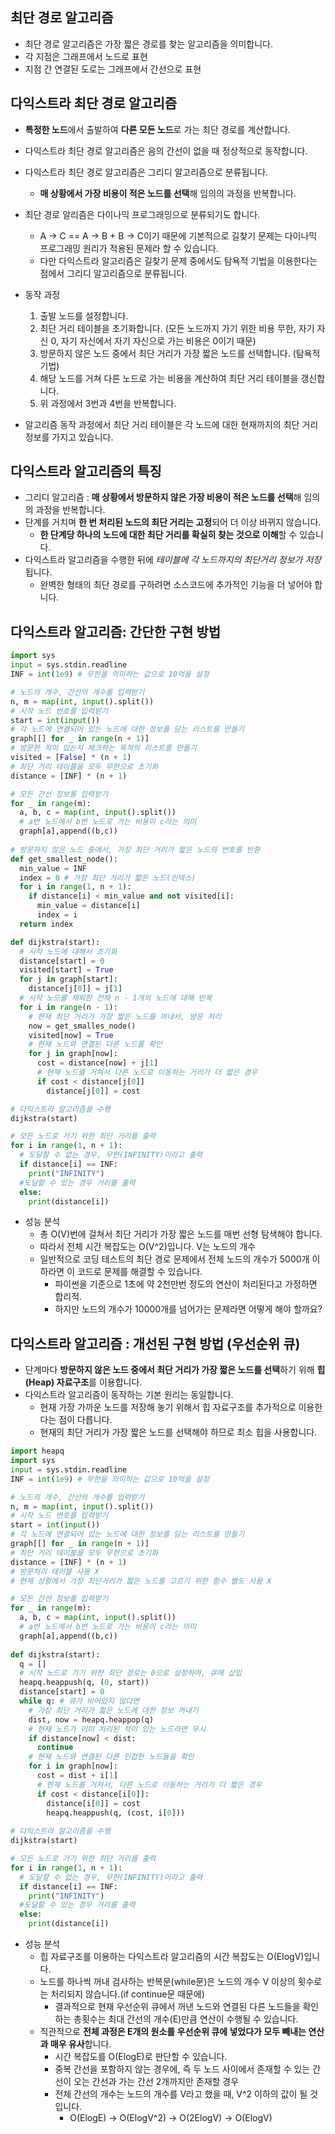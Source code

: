 ## 최단 경로 알고리즘
- 최단 경로 알고리즘은 가장 짧은 경로를 찾는 알고리즘을 의미합니다.
- 각 지점은 그래프에서 노드로 표현
- 지점 간 연결된 도로는 그래프에서 간선으로 표현

## 다익스트라 최단 경로 알고리즘
- **특정한 노드**에서 출발하여 **다른 모든 노드**로 가는 최단 경로를 계산합니다.
- 다익스트라 최단 경로 알고리즘은 음의 간선이 없을 때 정상적으로 동작합니다.
- 다익스트라 최단 경로 알고리즘은 그리디 알고리즘으로 분류됩니다.
  - **매 상황에서 가장 비용이 적은 노드를 선택**해 임의의 과정을 반복합니다.
- 최단 경로 알리즘은 다이나믹 프로그래밍으로 분류되기도 합니다.
  - A -> C  ==  A -> B + B -> C이기 때문에 기본적으로 길찾기 문제는 다이나믹 프로그래밍 원리가 적용된 문제라 할 수 있습니다.
  - 다만 다익스트라 알고리즘은 길찾기 문제 중에서도 탐욕적 기법을 이용한다는 점에서 그리디 알고리즘으로 분류됩니다.

- 동작 과정
  1. 출발 노드를 설정합니다.
  2. 최단 거리 테이블을 초기화합니다. (모든 노드까지 가기 위한 비용 무한, 자기 자신 0, 자기 자신에서 자기 자신으로 가는 비용은 0이기 때문)
  3. 방문하지 않은 노드 중에서 최단 거리가 가장 짧은 노드를 선택합니다. (탐욕적 기법)
  4. 해당 노드를 거쳐 다른 노드로 가는 비용을 계산하여 최단 거리 테이블을 갱신합니다.
  5. 위 과정에서 3번과 4번을 반복합니다.
- 알고리즘 동작 과정에서 최단 거리 테이블은 각 노드에 대한 현재까지의 최단 거리 정보를 가지고 있습니다.


## 다익스트라 알고리즘의 특징
- 그리디 알고리즘 : **매 상황에서 방문하지 않은 가장 비용이 적은 노드를 선택**해 임의의 과정을 반복합니다.
- 단계를 거치며 **한 번 처리된 노드의 최단 거리는 고정**되어 더 이상 바뀌지 않습니다.
  - **한 단계당 하나의 노드에 대한 최단 거리를 확실히 찾는 것으로 이해**할 수 있습니다.
- 다익스트라 알고리즘을 수행한 뒤에 *테이블에 각 노드까지의 최단거리 정보가 저장*됩니다.
  - 완벽한 형태의 최단 경로를 구하려면 소스코드에 추가적인 기능을 더 넣어야 합니다.

## 다익스트라 알고리즘: 간단한 구현 방법
```python
import sys
input = sys.stdin.readline
INF = int(1e9) # 무한을 의미하는 값으로 10억을 설정

# 노드의 개수, 간선의 개수를 입력받기
n, m = map(int, input().split())
# 시작 노드 번호를 입력받기
start = int(input())
# 각 노드에 연결되어 있는 노드에 대한 정보를 담는 리스트를 만들기
graph[[] for _ in range(n + 1)]
# 방문한 적이 있는지 체크하는 목적의 리스트를 만들기
visited = [False] * (n + 1)
# 최단 거리 테이블을 모두 무한으로 초기화
distance = [INF] * (n + 1)

# 모든 간선 정보를 입력받기
for _ in range(m):
  a, b, c = map(int, input().split())
  # a번 노드에서 b번 노드로 가는 비용이 c라는 의미
  graph[a],append((b,c))
  
# 방문하지 않은 노드 중에서, 가장 최단 거리가 짧은 노드의 번호를 반환
def get_smallest_node():
  min_value = INF
  index = 0 # 가장 최단 거리가 짧은 노드(인덱스)
  for i in range(1, n + 1):
    if distance[i] < min_value and not visited[i]:
      min_value = distance[i]
      index = i
  return index

def dijkstra(start):
  # 시작 노드에 대해서 초기화
  distance[start] = 0
  visited[start] = True
  for j in graph[start]:
    distance[j[0]] = j[1] 
  # 시작 노드를 제외한 전체 n - 1개의 노드에 대해 반복
  for i in range(n - 1):
    # 현재 최단 거리가 가장 짧은 노드를 꺼내서, 방문 처리
    now = get_smalles_node()
    visited[now] = True
    # 현재 노드와 연결된 다른 노드를 확인
    for j in graph[now]:
      cost = distance[now] + j[1]
      # 현재 노드를 거쳐서 다른 노드로 이동하는 거리가 더 짧은 경우
      if cost < distance[j[0]]
        distance[j[0]] = cost

# 다익스트라 알고리즘을 수행
dijkstra(start)

# 모든 노드로 가기 위한 최단 거리를 출력
for i in range(1, n + 1):
  # 도달할 수 없는 경우, 무한(INFINITY)이라고 출력
  if distance[i] == INF:
    print("INFINITY")
  #도달할 수 있는 경우 거리를 출력
  else:
    print(distance[i])
```

- 성능 분석
  - 총 O(V)번에 걸쳐서 최단 거리가 가장 짧은 노드를 매번 선형 탐색해야 합니다.
  - 따라서 전체 시간 복잡도는 O(V^2)입니다. V는 노드의 개수
  - 일반적으로 코딩 테스트의 최단 경로 문제에서 전체 노드의 개수가 5000개 이하라면 이 코드로 문제를 해결할 수 있습니다.
    - 파이썬을 기준으로 1초에 약 2천만번 정도의 연산이 처리된다고 가정하면 합리적.
    - 하지만 노드의 개수가 10000개를 넘어가는 문제라면 어떻게 해야 할까요?

## 다익스트라 알고리즘 : 개선된 구현 방법 (우선순위 큐)
- 단계마다 **방문하지 않은 노드 중에서 최단 거리가 가장 짧은 노드를 선택**하기 위해 **힙(Heap) 자료구조**를 이용합니다.
- 다익스트라 알고리즘이 동작하는 기본 원리는 동일합니다.
  - 현재 가장 가까운 노드를 저장해 놓기 위해서 힙 자료구조를 추가적으로 이용한다는 점이 다릅니다.
  - 현재의 최단 거리가 가장 짧은 노드를 선택해야 하므로 최소 힙을 사용합니다. 
```python
import heapq
import sys
input = sys.stdin.readline
INF = int(1e9) # 무한을 의미하는 값으로 10억을 설정

# 노드의 개수, 간선의 개수를 입력받기
n, m = map(int, input().split())
# 시작 노드 번호를 입력받기
start = int(input())
# 각 노드에 연결되어 있는 노드에 대한 정보를 담는 리스트를 만들기
graph[[] for _ in range(n + 1)]
# 최단 거리 테이블을 모두 무한으로 초기화
distance = [INF] * (n + 1)
# 방문처리 테이블 사용 X
# 현재 상황에서 가장 최단거리가 짧은 노드를 고르기 위한 함수 별도 사용 X

# 모든 간선 정보를 입력받기
for _ in range(m):
  a, b, c = map(int, input().split())
  # a번 노드에서 b번 노드로 가는 비용이 c라는 의미
  graph[a],append((b,c))
  
def dijkstra(start):
  q = []
  # 시작 노드로 가기 위한 최단 경로는 0으로 설정하며, 큐에 삽입
  heapq.heappush(q, (0, start))
  distance[start] = 0
  while q: # 큐가 비어있지 않다면
    # 가장 최단 거리가 짧은 노드에 대한 정보 꺼내기
    dist, now = heapq.heappop(q)
    # 현재 노드가 이미 처리된 적이 있는 노드라면 무시
    if distance[now] < dist:
      continue
    # 현재 노드와 연결된 다른 인접한 노드들을 확인
    for i in graph[now]:
      cost = dist + i[1]
      # 현재 노드를 거쳐서, 다른 노드로 이동하는 거리가 더 짧은 경우
      if cost < distance[i[0]]:
        distance[i[0]] = cost
        heapq.heappush(q, (cost, i[0]))
        
# 다익스트라 알고리즘을 수행
dijkstra(start)

# 모든 노드로 가기 위한 최단 거리를 출력
for i in range(1, n + 1):
  # 도달할 수 없는 경우, 무한(INFINITY)이라고 출력
  if distance[i] == INF:
    print("INFINITY")
  #도달할 수 있는 경우 거리를 출력
  else:
    print(distance[i])
```

- 성능 분석
  - 힙 자료구조를 이용하는 다익스트라 알고리즘의 시간 복잡도는 O(ElogV)입니다.
  - 노드를 하나씩 꺼내 검사하는 반복문(while문)은 노드의 개수 V 이상의 횟수로는 처리되지 않습니다.(if continue문 때문에)
    - 결과적으로 현재 우선순위 큐에서 꺼낸 노드와 연결된 다른 노드들을 확인하는 총횟수는 최대 간선의 개수(E)만큼 연산이 수행될 수 있습니다.
  - 직관적으로 **전체 과정은 E개의 원소를 우선순위 큐에 넣었다가 모두 빼내는 연산과 매우 유사**합니다.
    - 시간 복잡도를 O(ElogE)로 판단할 수 있습니다.
    - 중복 간선을 포함하지 않는 경우에, 즉 두 노드 사이에서 존재할 수 있는 간선이 오는 간선과 가는 간선 2개까지만 존재할 경우
    - 전체 간선의 개수는 노드의 개수를 V라고 했을 때, V^2 이하의 값이 될 것입니다.
      - O(ElogE) -> O(ElogV^2) -> O(2ElogV) -> O(ElogV)
